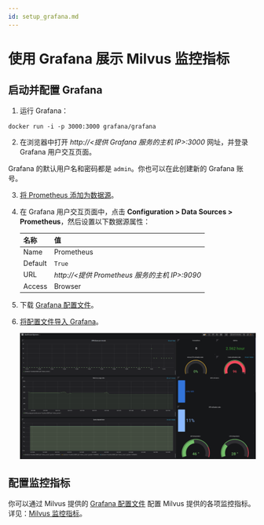 ```yaml
---
id: setup_grafana.md
---
```



# 使用 Grafana 展示 Milvus 监控指标

## 启动并配置 Grafana


1. 运行 Grafana：

```shell
docker run -i -p 3000:3000 grafana/grafana
```

2. 在浏览器中打开 *http://<提供 Grafana 服务的主机 IP>:3000* 网址，并登录 Grafana 用户交互页面。

  <div class="alert note">
  Grafana 的默认用户名和密码都是 <code>admin</code>。你也可以在此创建新的 Grafana 账号。
  </div>

3. [将 Prometheus 添加为数据源](https://grafana.com/docs/grafana/latest/features/datasources/add-a-data-source/)。

4. 在 Grafana 用户交互页面中，点击 **Configuration > Data Sources > Prometheus**，然后设置以下数据源属性：

   | 名称    | 值                                          |
   | :------ | :------------------------------------------ |
   | Name    | Prometheus                                  |
   | Default | `True`                                        |
   | URL     | *http://<提供 Prometheus 服务的主机 IP>:9090* |
   | Access  | Browser                                     |

5. 下载 [Grafana 配置文件](https://github.com/milvus-io/docs/blob/master/v1.1.1/assets/monitoring/dashboard.json)。

6. [将配置文件导入 Grafana](http://docs.grafana.org/reference/export_import/#importing-a-dashboard)。

   ![prometheus.png](../../../../assets/prometheus.png)


## 配置监控指标

你可以通过 Milvus 提供的 [Grafana 配置文件](https://github.com/milvus-io/docs/blob/master/v1.1.1/assets/monitoring/dashboard.json) 配置 Milvus 提供的各项监控指标。详见：[Milvus 监控指标](milvus_metrics.md)。
